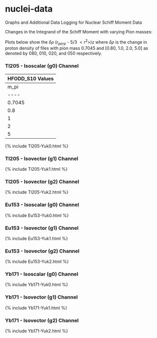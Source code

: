 # nuclei-data
Graphs and Additional Data Logging for Nuclear Schiff Moment Data

Changes in the Integrand of the Schiff Moment with varying Pion masses:

Plots below show the $\delta \rho$ ($r_{perp}$ - 5/3 $<r^2>$)z  where $\delta \rho$ is the change in proton density of files with pion mass 0.7045 and [0.80, 1.0, 2.0, 5.0] as 
denoted by 080, 010, 020, and 050 respectively.

### Tl205 - Isoscalar (g0) Channel


|HFODD_S10 Values |
| -----------------------------------------| 
|m_pi   |	g0	      |g1	        | g2       |
|----   | --------- | --------- | -------- |
|0.7045 |	2.63E-07	| -6.80E-07	| 1.10E-06 |
|0.8    |	2.05E-07	| -5.54E-07	| 9.20E-07 | 
|1      |	1.30E-07	| -3.85E-07	| 6.59E-07 | 
|2      |	3.37E-08	| -1.15E-07	| 1.97E-07 | 
|5      |	9.00E-09	| -2.00E-08	| 3.06E-08 | 



{% include Tl205-Yuk0.html %}

### Tl205 - Isovector (g1) Channel 
{% include Tl205-Yuk1.html %}

### Tl205 - Isovector (g2) Channel 
{% include Tl205-Yuk2.html %}

### Eu153 - Isoscalar (g0) Channel 
{% include Eu153-Yuk0.html %}

### Eu153 - Isovector (g1) Channel 
{% include Eu153-Yuk1.html %}

### Eu153 - Isovector (g2) Channel 
{% include Eu153-Yuk2.html %}

### Yb171 - Isoscalar (g0) Channel 
{% include Yb171-Yuk0.html %}

### Yb171 - Isovector (g1) Channel 
{% include Yb171-Yuk1.html %}

### Yb171 - Isovector (g2) Channel 
{% include Yb171-Yuk2.html %}
